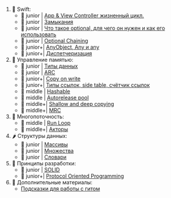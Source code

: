 1. 🎋 Swift:
   - 💚 junior | [App & View Controller жизненный цикл.](https://github.com/SomeStay07/iOS-Developer-Roadmap/blob/main/roadmap/App%20and%20view%20controller%20lifecycle.md)
   - 💚 junior | [Замыкания]()
   - 💚 junior | [Что такое optional, для чего он нужен и как его использовать](https://github.com/SomeStay07/iOS-Developer-Roadmap/blob/main/roadmap/Optional.md)
   - 💚 junior | [Optional Chaining](https://github.com/SomeStay07/iOS-Developer-Roadmap/blob/main/roadmap/Optional%20Chaining.md)
   - 💛 junior+| [AnyObject, Any и any](https://github.com/SomeStay07/iOS-Developer-Roadmap/blob/main/roadmap/AnyObject%2C%20Any%20и%20any.md)
   - 💛 junior+| [Диспетчеризация](https://github.com/SomeStay07/iOS-Developer-Roadmap/blob/main/roadmap/Method%20dispatch.md)
2. 📝 Управление памятью:
   - 💚 junior | [Типы данных](https://github.com/SomeStay07/iOS-Developer-Roadmap/blob/main/roadmap/Data%20type.md)
   - 💚 junior | [ARC]()
   - 💛 junior+| [Copy on write](https://github.com/SomeStay07/iOS-Developer-Roadmap/blob/main/roadmap/Copy%20on%20write.md)
   - 💛 junior+| [Типы ссылок, side table, счётчик ссылок](https://github.com/SomeStay07/iOS-Developer-Roadmap/blob/main/roadmap/Side%20table%20and%20object%20reletionship.md)
   - 🧡 middle | [Hashable](https://github.com/SomeStay07/iOS-Developer-Roadmap/blob/main/roadmap/Hashable.md)
   - 🧡 middle | [Autorelease pool]()
   - 🤎 middle+| [Shallow and deep copying](https://github.com/SomeStay07/iOS-Developer-Roadmap/blob/main/roadmap/Shallow%20and%20deep%20copying.md)
   - 🤎 middle+| [MRC]()
3. 🦦 Многопоточность:
   - 🧡 middle | [Run Loop](https://github.com/SomeStay07/iOS-Developer-Roadmap/blob/main/roadmap/Run%20loops.md)
   - 🤎 middle+| [Акторы](https://github.com/SomeStay07/iOS-Developer-Roadmap/blob/main/roadmap/Actors.md)
4. 🌶 Структуры данных:
   - 💚 junior | [Массивы](https://github.com/SomeStay07/iOS-Developer-Roadmap/blob/main/roadmap/Arrays.md)
   - 💚 junior | [Множества]()
   - 💚 junior | [Словари]()
5. 🐼 Принципы разработки:
   - 💚 junior | [SOLID](https://github.com/SomeStay07/iOS-Developer-Roadmap/blob/main/roadmap/Solid.md)
   - 💛 junior+| [Protocol Oriented Programming](https://github.com/SomeStay07/iOS-Developer-Roadmap/blob/main/roadmap/Protocol%20Oriented%20Programming.md)
6. 👾 Дополнительные материалы:
   - [Подсказки для работы с гитом](https://github.com/SomeStay07/iOS-Developer-Roadmap/blob/main/roadmap/Git-cheat-sheet.md)
